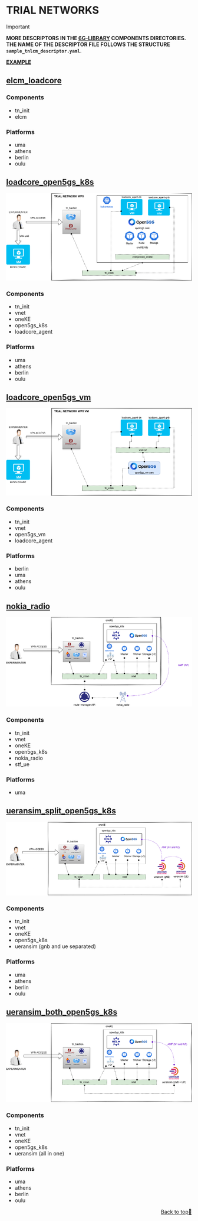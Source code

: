 <a name="readme-top"></a>

# TRIAL NETWORKS

> [!IMPORTANT]
> **MORE DESCRIPTORS IN THE [6G-LIBRARY](https://github.com/6G-SANDBOX/6G-Library) COMPONENTS DIRECTORIES. THE NAME OF THE DESCRIPTOR FILE FOLLOWS THE STRUCTURE `sample_tnlcm_descriptor.yaml`**.
> 
> [**EXAMPLE**](https://github.com/6G-SANDBOX/6G-Library/blob/main/elcm/sample_tnlcm_descriptor.yaml)

## [elcm_loadcore](elcm_loadcore.yaml)

<!-- ![elcm_loadcore](https://github.com/6G-SANDBOX/6G-Library/blob/assets/elcm/elcm.png) -->

### Components

* tn_init
* elcm

### Platforms

* uma
* athens
* berlin
* oulu

## [loadcore_open5gs_k8s](loadcore_open5gs_k8s.yaml)

![loadcore_open5gs_k8s](https://github.com/6G-SANDBOX/6G-Library/blob/assets/loadcore/loadcore_open5gs_k8s.png)

### Components

* tn_init
* vnet
* oneKE
* open5gs_k8s
* loadcore_agent

### Platforms

* uma
* athens
* berlin
* oulu

## [loadcore_open5gs_vm](loadcore_open5gs_vm.yaml)

![loadcore_open5gs_vm](https://github.com/6G-SANDBOX/6G-Library/blob/assets/loadcore/loadcore_open5gs_vm.png)

### Components

* tn_init
* vnet
* open5gs_vm
* loadcore_agent

### Platforms

* berlin
* uma
* athens
* oulu

## [nokia_radio](./nokia_radio.yaml)

![nokia_radio](https://github.com/6G-SANDBOX/6G-Library/blob/assets/nokia_radio/nokia_radio.png)

### Components

* tn_init
* vnet
* oneKE
* open5gs_k8s
* nokia_radio
* stf_ue

### Platforms

* uma

## [ueransim_split_open5gs_k8s](./ueransim_split_open5gs_k8s.yaml)

![ueransim_split_open5gs_k8s](https://github.com/6G-SANDBOX/6G-Library/blob/assets/ueransim/ueransim_split_open5gs_k8s.png)

### Components

* tn_init
* vnet
* oneKE
* open5gs_k8s
* ueransim (gnb and ue separated)

### Platforms

* uma
* athens
* berlin
* oulu

## [ueransim_both_open5gs_k8s](./ueransim_both_open5gs_k8s.yaml)

![ueransim_both_open5gs_k8s](https://github.com/6G-SANDBOX/6G-Library/blob/assets/ueransim/ueransim_both_open5gs_k8s.png)

### Components

* tn_init
* vnet
* oneKE
* open5gs_k8s
* ueransim (all in one)

### Platforms

* uma
* athens
* berlin
* oulu

<p align="right"><a href="#readme-top">Back to top&#x1F53C;</a></p>
